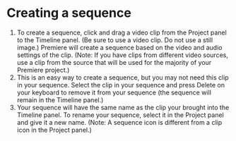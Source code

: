 # Creating a sequence

1. To create a sequence, click and drag a video clip from the Project panel to the Timeline panel. (Be sure to use a video clip. Do not use a still image.) Premiere will create a sequence based on the video and audio settings of the clip. (Note: If you have clips from different video sources, use a clip from the source that will be used for the majority of your Premiere project.)
2. This is an easy way to create a sequence, but you may not need this clip in your sequence. Select the clip in your sequence and press Delete on your keyboard to remove it from your sequence \(the sequence will remain in the Timeline panel.\)
3. Your sequence will have the same name as the clip your brought into the Timeline panel. To rename your sequence, select it in the Project panel and give it a new name. \(Note: A sequence icon is different from a clip icon in the Project panel.\)

